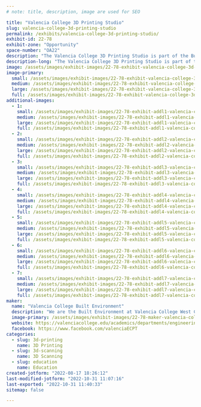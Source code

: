 ```yaml
---
# note: title, description, image are used for SEO

title: "Valencia College 3D Printing Studio"
slug: valencia-college-3d-printing-studio
permalink: /exhibits/valencia-college-3d-printing-studio/
exhibit-id: 22-78
exhibit-zone: "Opportunity"
space-number: "OA22"
description: "The Valencia College 3D Printing Studio is part of the Built Environment&#039;s CADD Program West Campus."
description-long: "The Valencia College 3D Printing Studio is part of the Built Environment Program at the West Campus in Orlando, Florida. We are celebrating The Built Environment Program&#039;s 50th year anniversary this year. We want to share our success with the public. We will bring student projects from the past few years, that we have had in the 3D Printing Studio and in some of our other programs at Valencia College West Campus. Students will be attending to talk about their 3D printed projects and to pass out 3D printed swag to the guests. We hope you will join us and attempt at playing our 3D printed electric violins. Let&#039;s have a good time discussing this great technology with our students and learn about our programs. "
image: /assets/images/exhibit-images/22-78-exhibit-valencia-college-3d-printing-studio-43-picture1-6653-large.jpg
image-primary: 
  small: /assets/images/exhibit-images/22-78-exhibit-valencia-college-3d-printing-studio-43-picture1-6653-small.jpg
  medium: /assets/images/exhibit-images/22-78-exhibit-valencia-college-3d-printing-studio-43-picture1-6653-medium.jpg
  large: /assets/images/exhibit-images/22-78-exhibit-valencia-college-3d-printing-studio-43-picture1-6653-large.jpg
  full: /assets/images/exhibit-images/22-78-exhibit-valencia-college-3d-printing-studio-43-picture1-6653-full.jpg
additional-images: 
  - 1:
    small: /assets/images/exhibit-images/22-78-exhibit-addl1-valencia-college-3d-printing-studio-02-18-wec-engineering-week-3d-printing-38-small.jpg
    medium: /assets/images/exhibit-images/22-78-exhibit-addl1-valencia-college-3d-printing-studio-02-18-wec-engineering-week-3d-printing-38-medium.jpg
    large: /assets/images/exhibit-images/22-78-exhibit-addl1-valencia-college-3d-printing-studio-02-18-wec-engineering-week-3d-printing-38-large.jpg
    full: /assets/images/exhibit-images/22-78-exhibit-addl1-valencia-college-3d-printing-studio-02-18-wec-engineering-week-3d-printing-38-full.jpg
  - 2:
    small: /assets/images/exhibit-images/22-78-exhibit-addl2-valencia-college-3d-printing-studio-02-18-wec-engineering-week-3d-printing-39-small.jpg
    medium: /assets/images/exhibit-images/22-78-exhibit-addl2-valencia-college-3d-printing-studio-02-18-wec-engineering-week-3d-printing-39-medium.jpg
    large: /assets/images/exhibit-images/22-78-exhibit-addl2-valencia-college-3d-printing-studio-02-18-wec-engineering-week-3d-printing-39-large.jpg
    full: /assets/images/exhibit-images/22-78-exhibit-addl2-valencia-college-3d-printing-studio-02-18-wec-engineering-week-3d-printing-39-full.jpg
  - 3:
    small: /assets/images/exhibit-images/22-78-exhibit-addl3-valencia-college-3d-printing-studio-02-18-wec-engineering-week-3d-printing-43-small.jpg
    medium: /assets/images/exhibit-images/22-78-exhibit-addl3-valencia-college-3d-printing-studio-02-18-wec-engineering-week-3d-printing-43-medium.jpg
    large: /assets/images/exhibit-images/22-78-exhibit-addl3-valencia-college-3d-printing-studio-02-18-wec-engineering-week-3d-printing-43-large.jpg
    full: /assets/images/exhibit-images/22-78-exhibit-addl3-valencia-college-3d-printing-studio-02-18-wec-engineering-week-3d-printing-43-full.jpg
  - 4:
    small: /assets/images/exhibit-images/22-78-exhibit-addl4-valencia-college-3d-printing-studio-img-0358-small.jpg
    medium: /assets/images/exhibit-images/22-78-exhibit-addl4-valencia-college-3d-printing-studio-img-0358-medium.jpg
    large: /assets/images/exhibit-images/22-78-exhibit-addl4-valencia-college-3d-printing-studio-img-0358-large.jpg
    full: /assets/images/exhibit-images/22-78-exhibit-addl4-valencia-college-3d-printing-studio-img-0358-full.jpg
  - 5:
    small: /assets/images/exhibit-images/22-78-exhibit-addl5-valencia-college-3d-printing-studio-img-2897-small.JPG
    medium: /assets/images/exhibit-images/22-78-exhibit-addl5-valencia-college-3d-printing-studio-img-2897-medium.JPG
    large: /assets/images/exhibit-images/22-78-exhibit-addl5-valencia-college-3d-printing-studio-img-2897-large.JPG
    full: /assets/images/exhibit-images/22-78-exhibit-addl5-valencia-college-3d-printing-studio-img-2897-full.JPG
  - 6:
    small: /assets/images/exhibit-images/22-78-exhibit-addl6-valencia-college-3d-printing-studio-thumbnail-img-0309-small.jpg
    medium: /assets/images/exhibit-images/22-78-exhibit-addl6-valencia-college-3d-printing-studio-thumbnail-img-0309-medium.jpg
    large: /assets/images/exhibit-images/22-78-exhibit-addl6-valencia-college-3d-printing-studio-thumbnail-img-0309-large.jpg
    full: /assets/images/exhibit-images/22-78-exhibit-addl6-valencia-college-3d-printing-studio-thumbnail-img-0309-full.jpg
  - 7:
    small: /assets/images/exhibit-images/22-78-exhibit-addl7-valencia-college-3d-printing-studio-thumbnail-img-0310-small.jpg
    medium: /assets/images/exhibit-images/22-78-exhibit-addl7-valencia-college-3d-printing-studio-thumbnail-img-0310-medium.jpg
    large: /assets/images/exhibit-images/22-78-exhibit-addl7-valencia-college-3d-printing-studio-thumbnail-img-0310-large.jpg
    full: /assets/images/exhibit-images/22-78-exhibit-addl7-valencia-college-3d-printing-studio-thumbnail-img-0310-full.jpg
maker: 
  name: "Valencia College Built Environment"
  description: "We are the Built Environment at Valencia College West Campus. We have been attending Maker Faire Orlando the past few years. The 3D Printing Studio is part of our CADD Program. We will be showing some of our 3D Printing projects like the 3D printed electric violin. We pass out 3D printed bookmarks and keychains (Swag) to attendees while we promote the Construction & Civil Engineering Technology, and the Computer Aided Drafting & Design (CADD) programs. We typically have some of our student&#039;s volunteer, along with the Program Chair Andy Ray and the Lab Supervisor Thomas Dillen. "
  image-primary: /assets/images/exhibit-images/22-78-maker-valencia-college-3d-printing-studio-picture1-medium.jpg
  website: https://valenciacollege.edu/academics/departments/engineering/computer-aided-drafting-and-design.php
  facebook: https://www.facebook.com/valenciaECPT
categories: 
  - slug: 3d-printing
    name: 3D Printing
  - slug: 3d-scanning
    name: 3D Scanning
  - slug: education
    name: Education
created-jotform: "2022-08-17 18:26:12"
last-modified-jotform: "2022-10-31 11:07:16"
last-exported: "2022-10-31 11:40:33"
sitemap: false

---
```

